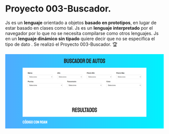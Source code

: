 # Proyecto 003-Buscador.
Js es un **lenguaje** orientado a objetos **basado en prototipos**, en lugar de estar basado en clases como tal. Js es un **lenguaje interpretado** por el navegador por lo que no se necesita compilarse como otros lenguajes. Js en un **lenguaje dinámico sin tipado** quiere decir que no se especifica el tipo de dato . Se realizó el Proyecto 003-Buscador.  🏆
<br><br>
<img src="img/pweb.png" alt="Proyecto 003-Buscador.|Front-end developer| Tecnologías utilizada Js.">
